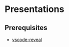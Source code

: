 # Presentations

## Prerequisites

* [vscode-reveal](https://marketplace.visualstudio.com/items?itemName=evilz.vscode-reveal)
